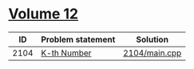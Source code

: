 # [Volume 12](http://poj.org/problemlist?volume=12)


| ID   | Problem statement                             | Solution                       |
|------|-----------------------------------------------|--------------------------------|
| 2104 | [K-th Number](http://poj.org/problem?id=2104) | [2104/main.cpp](2104/main.cpp) |

